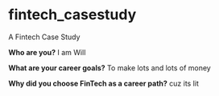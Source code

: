 # fintech_casestudy
A Fintech Case Study

**Who are you?** I am Will

**What are your career goals?** To make lots and lots of money

**Why did you choose FinTech as a career path?** cuz its lit